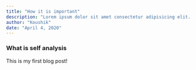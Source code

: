 ```yaml
---
title: "How it is important"
description: "Lorem ipsum dolor sit amet consectetur adipisicing elit. Minus, dignissimos omnis incidunt atque nesciunt, aliquid maxime corporis debitis ex ratione animi optio vitae quis iste facere tenetur inventore cum quidem?"
author: "Koushik"
date: "April 4, 2020"
---
```


### What is self analysis

This is my first blog post!